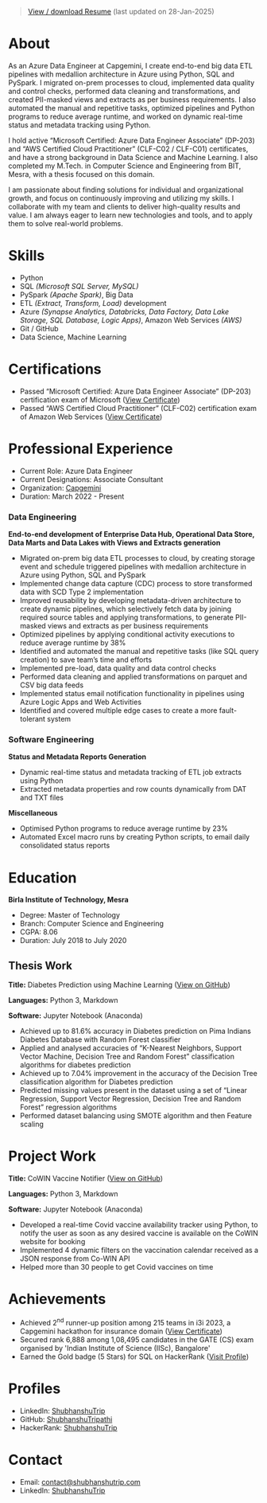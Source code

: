 >[View / download Resume](/Documents/Shubhanshu%20Tripathi%20Resume.pdf) (last updated on 28-Jan-2025)

# About
As an Azure Data Engineer at Capgemini, I create end-to-end big data  ETL pipelines with medallion architecture in Azure using Python, SQL and PySpark. I migrated on-prem processes to cloud, implemented data quality and control checks, performed data cleaning and transformations, and created PII-masked views and extracts as per business requirements. I also automated the manual and repetitive tasks, optimized pipelines and  Python programs to reduce average runtime, and worked on dynamic real-time status and metadata tracking using Python.

I hold active “Microsoft Certified: Azure Data Engineer Associate”  (DP-203) and “AWS Certified Cloud Practitioner” (CLF-C02 / CLF-C01)  certificates, and have a strong background in Data Science and Machine  Learning. I also completed my M.Tech. in Computer Science and  Engineering from BIT, Mesra, with a thesis focused on this domain.

I am passionate about finding solutions for individual and organizational growth, and focus on continuously improving and utilizing my skills. I collaborate with my team and clients to deliver high-quality results and value. I am always eager to learn new technologies and tools, and to apply them to solve real-world problems.

# Skills
- Python
- SQL _(Microsoft SQL Server, MySQL)_
- PySpark _(Apache Spark)_, Big Data
- ETL _(Extract, Transform, Load)_ development
- Azure _(Synapse Analytics, Databricks, Data Factory, Data Lake Storage, SQL Database, Logic Apps)_, Amazon Web Services _(AWS)_
- Git / GitHub
- Data Science, Machine Learning

# Certifications
- Passed “Microsoft Certified: Azure Data Engineer Associate” (DP-203) certification exam of Microsoft ([View Certificate](https://learn.microsoft.com/api/credentials/share/en-in/ShubhanshuTrip/54E1195F6A581B3?sharingId=900DD26B4187729E))
- Passed “AWS Certified Cloud Practitioner” (CLF-C02) certification exam of Amazon Web Services ([View Certificate](/Documents/ST%20AWS-CCP%20Certificate.pdf))

# Professional Experience
- Current Role: Azure Data Engineer
- Current Designations: Associate Consultant
- Organization: [Capgemini](https://www.capgemini.com)
- Duration: March 2022 - Present

### Data Engineering
**End-to-end development of Enterprise Data Hub, Operational Data Store, Data Marts and Data Lakes with Views and Extracts generation**
- Migrated on-prem big data ETL processes to cloud, by creating storage event and schedule triggered pipelines with medallion architecture in Azure using Python, SQL and PySpark
- Implemented change data capture (CDC) process to store transformed data with SCD Type 2 implementation
- Improved reusability by developing metadata-driven architecture to create dynamic pipelines, which selectively fetch data by joining required source tables and applying transformations, to generate PII-masked views and extracts as per business requirements
- Optimized pipelines by applying conditional activity executions to reduce average runtime by 38%
- Identified and automated the manual and repetitive tasks (like SQL query creation) to save team’s time and efforts
- Implemented pre-load, data quality and data control checks
- Performed data cleaning and applied transformations on parquet and CSV big data feeds
- Implemented status email notification functionality in pipelines using Azure Logic Apps and Web Activities
- Identified and covered multiple edge cases to create a more fault-tolerant system

### Software Engineering
**Status and Metadata Reports Generation**
- Dynamic real-time status and metadata tracking of ETL job extracts using Python
- Extracted metadata properties and row counts dynamically from DAT and TXT files

**Miscellaneous**
- Optimised Python programs to reduce average runtime by 23%
- Automated Excel macro runs by creating Python scripts, to email daily consolidated status reports

# Education
**Birla Institute of Technology, Mesra**
- Degree: Master of Technology
- Branch: Computer Science and Engineering
- CGPA: 8.06
- Duration: July 2018 to July 2020

## Thesis Work

**Title:** Diabetes Prediction using Machine Learning ([View on GitHub](https://github.com/ShubhanshuTripathi/Diabetes-Prediction))

**Languages:** Python 3, Markdown

**Software:** Jupyter Notebook (Anaconda)
- Achieved up to 81.6% accuracy in Diabetes prediction on Pima Indians Diabetes Database with Random Forest classifier
- Applied and analysed accuracies of “K-Nearest Neighbors, Support Vector Machine, Decision Tree and Random Forest” classification algorithms for diabetes prediction
- Achieved up to 7.04% improvement in the accuracy of the Decision Tree classification algorithm for Diabetes prediction
- Predicted missing values present in the dataset using a set of “Linear Regression, Support Vector Regression, Decision Tree and Random Forest” regression algorithms
- Performed dataset balancing using SMOTE algorithm and then Feature scaling

# Project Work

**Title:** CoWIN Vaccine Notifier ([View on GitHub](https://github.com/ShubhanshuTripathi/CoWIN-Vaccine-Notifier))

**Languages:** Python 3, Markdown

**Software:** Jupyter Notebook (Anaconda)
- Developed a real-time Covid vaccine availability tracker using Python, to notify the user as soon as any desired vaccine is available on the CoWIN website for booking
- Implemented 4 dynamic filters on the vaccination calendar received as a JSON response from Co-WIN API
- Helped more than 30 people to get Covid vaccines on time

# Achievements
- Achieved 2<sup>nd</sup> runner-up position among 215 teams in i3i 2023, a Capgemini hackathon for insurance domain ([View Certificate](/Documents/ST%20i3i%20Certificate.pdf))
- Secured rank 6,888 among 1,08,495 candidates in the GATE (CS) exam organised by 'Indian Institute of Science (IISc), Bangalore'
- Earned the Gold badge (5 Stars) for SQL on HackerRank ([Visit Profile](https://www.hackerrank.com/profile/ShubhanshuTrip))

# Profiles
- LinkedIn: [ShubhanshuTrip](https://www.linkedin.com/in/ShubhanshuTrip)
- GitHub: [ShubhanshuTripathi](https://github.com/ShubhanshuTripathi)
- HackerRank: [ShubhanshuTrip](https://www.hackerrank.com/profile/ShubhanshuTrip)

# Contact
- Email: [contact@shubhanshutrip.com](mailto:contact@shubhanshutrip.com)
- LinkedIn: [ShubhanshuTrip](https://www.linkedin.com/in/shubhanshutrip)
